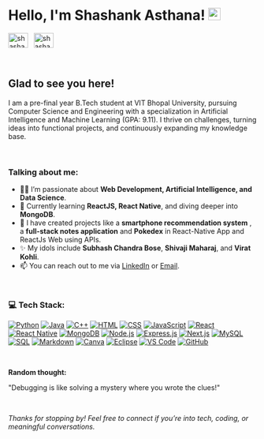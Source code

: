 # Hello, I'm Shashank Asthana! <img src="https://media.giphy.com/media/hvRJCLFzcasrR4ia7z/giphy.gif" width="25px">
<a href="https://www.linkedin.com/in/s-asthanaji/" target="_blank"><img align="center" src="https://raw.githubusercontent.com/rahuldkjain/github-profile-readme-generator/master/src/images/icons/Social/linked-in-alt.svg" alt="shashank-asthana" height="30" width="40" /></a>
&nbsp;
<a href="mailto:shashank.asthana05@gmail.com" target="_blank"><img align="center" src="https://img.shields.io/badge/Gmail-D14836?style=for-the-badge&logo=gmail&logoColor=white" alt="shashank-email" height="30" width="40" /></a>
&nbsp;

<br/>

## Glad to see you here!
I am a pre-final year B.Tech student at VIT Bhopal University, pursuing Computer Science and Engineering with a specialization in Artificial Intelligence and Machine Learning (GPA: 9.11). I thrive on challenges, turning ideas into functional projects, and continuously expanding my knowledge base.

<br/>

### Talking about me:

- 👨‍💻 I’m passionate about **Web Development, Artificial Intelligence, and Data Science**.
- 🌱 Currently learning **ReactJS, React Native**, and diving deeper into **MongoDB**.
- 💼 I have created projects like a **smartphone recommendation system** , a **full-stack notes application** and **Pokedex** in React-Native App and ReactJs Web using APIs.
- ✨ My idols include **Subhash Chandra Bose**, **Shivaji Maharaj**, and **Virat Kohli**.
- 📫 You can reach out to me via [LinkedIn](https://www.linkedin.com/in/s-asthanaji/) or [Email](mailto:shashank.asthana05@gmail.com).

<br/>

### 💻 Tech Stack:
<p>
    <a href="#"><img alt="Python" src="https://img.shields.io/badge/Python-14354C.svg?logo=python&logoColor=white"></a>
    <a href="#"><img alt="Java" src="https://img.shields.io/badge/Java-007396.svg?logo=java&logoColor=white"></a>
    <a href="#"><img alt="C++" src="https://custom-icon-badges.herokuapp.com/badge/C++-9C033A.svg?logo=cpp2&logoColor=white"></a>
    <a href="#"><img alt="HTML" src="https://img.shields.io/badge/HTML-E34F26.svg?logo=html5&logoColor=white"></a>
    <a href="#"><img alt="CSS" src="https://img.shields.io/badge/CSS-1572B6.svg?logo=css3&logoColor=white"></a>
    <a href="#"><img alt="JavaScript" src="https://img.shields.io/badge/JavaScript-F7DF1E.svg?logo=javascript&logoColor=black"></a>
    <a href="#"><img alt="React" src="https://img.shields.io/badge/React-61DAFB.svg?logo=react&logoColor=black"></a>
    <a href="#"><img alt="React Native" src="https://img.shields.io/badge/React_Native-61DAFB.svg?logo=react&logoColor=black"></a>
    <a href="#"><img alt="MongoDB" src="https://img.shields.io/badge/MongoDB-47A248.svg?logo=mongodb&logoColor=white"></a>
    <a href="#"><img alt="Node.js" src="https://img.shields.io/badge/Node.js-339933.svg?logo=nodedotjs&logoColor=white"></a>
    <a href="#"><img alt="Express.js" src="https://img.shields.io/badge/Express.js-000000.svg?logo=express&logoColor=white"></a>
    <a href="#"><img alt="Next.js" src="https://img.shields.io/badge/Next.js-000000.svg?logo=nextdotjs&logoColor=white"></a>
    <a href="#"><img alt="MySQL" src="https://img.shields.io/badge/MySQL-4479A1.svg?logo=mysql&logoColor=white"></a>
    <a href="#"><img alt="SQL" src="https://custom-icon-badges.herokuapp.com/badge/SQL-025E8C.svg?logo=database&logoColor=white"></a>
    <a href="#"><img alt="Markdown" src="https://img.shields.io/badge/Markdown-000000.svg?logo=markdown&logoColor=white"></a>
    <a href="#"><img alt="Canva" src="https://img.shields.io/badge/Canva-00C4CC.svg?logo=canva&logoColor=white"></a>
    <a href="#"><img alt="Eclipse" src="https://img.shields.io/badge/Eclipse-2C2255.svg?logo=eclipse&logoColor=white"></a>
    <a href="#"><img alt="VS Code" src="https://img.shields.io/badge/VS_Code-007ACC.svg?logo=visualstudiocode&logoColor=white"></a>
    <a href="#"><img alt="GitHub" src="https://img.shields.io/badge/GitHub-181717.svg?logo=github&logoColor=white"></a>
</p>

<br/>


**Random thought:**  

"Debugging is like solving a mystery where you wrote the clues!"

<br/>

<i>Thanks for stopping by! Feel free to connect if you’re into tech, coding, or meaningful conversations.</i>
